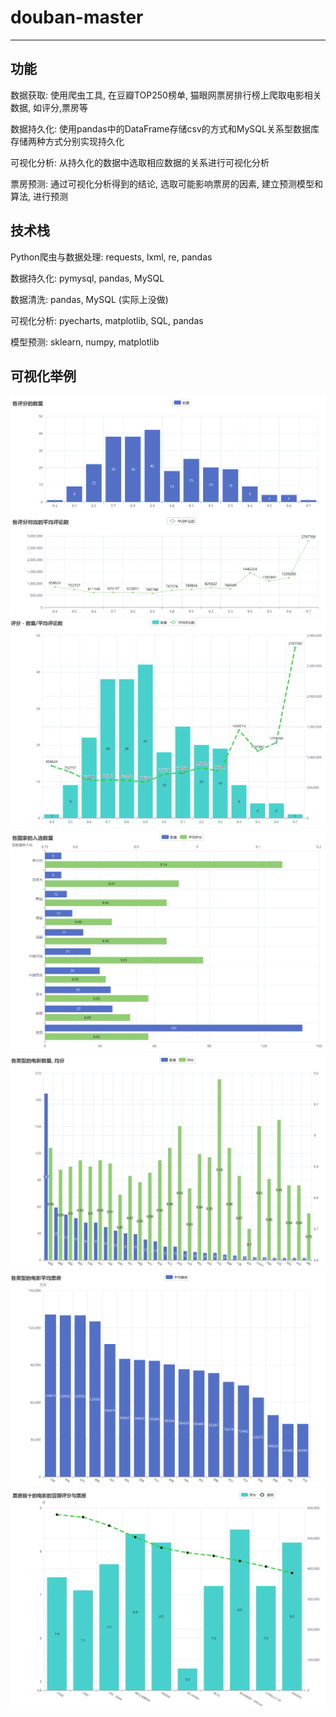 # douban-master
---
## 功能

数据获取: 使用爬虫工具, 在豆瓣TOP250榜单, 猫眼网票房排行榜上爬取电影相关数据, 如评分,票房等

数据持久化: 使用pandas中的DataFrame存储csv的方式和MySQL关系型数据库存储两种方式分别实现持久化

可视化分析: 从持久化的数据中选取相应数据的关系进行可视化分析

票房预测: 通过可视化分析得到的结论, 选取可能影响票房的因素, 建立预测模型和算法, 进行预测

## 技术栈

Python爬虫与数据处理: requests,  lxml,  re,  pandas  

数据持久化: pymysql,  pandas,  MySQL   

数据清洗: pandas,  MySQL (实际上没做)

可视化分析: pyecharts,  matplotlib, SQL,  pandas

模型预测: sklearn,  numpy,  matplotlib


## 可视化举例
![p1](./result/p%20(1).png)
![p1](./result/p%20(2).png)
![p1](./result/p%20(3).png)
![p1](./result/p%20(4).png)
![p1](./result/p%20(5).png)
![p1](./result/p%20(6).png)






